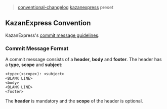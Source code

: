 > [conventional-changelog](https://github.com/ajoslin/conventional-changelog) [kazanexpress](https://github.com/KazanExpress) preset

## KazanExpress Convention

KazanExpress's [commit message guidelines](https://github.com/KazanExpress/ke-frontend-commitlint).


### Commit Message Format

A commit message consists of a **header**, **body** and **footer**.  The header has a **type**, **scope** and **subject**:

```
<type>(<scope>): <subject>
<BLANK LINE>
<body>
<BLANK LINE>
<footer>
```

The **header** is mandatory and the **scope** of the header is optional.

